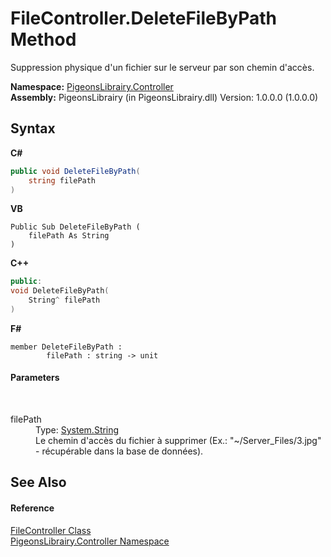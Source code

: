 # FileController.DeleteFileByPath Method 
 

Suppression physique d'un fichier sur le serveur par son chemin d'accès.

**Namespace:**&nbsp;<a href="55678277-c7be-459a-277f-cb45581aba7a">PigeonsLibrairy.Controller</a><br />**Assembly:**&nbsp;PigeonsLibrairy (in PigeonsLibrairy.dll) Version: 1.0.0.0 (1.0.0.0)

## Syntax

**C#**<br />
``` C#
public void DeleteFileByPath(
	string filePath
)
```

**VB**<br />
``` VB
Public Sub DeleteFileByPath ( 
	filePath As String
)
```

**C++**<br />
``` C++
public:
void DeleteFileByPath(
	String^ filePath
)
```

**F#**<br />
``` F#
member DeleteFileByPath : 
        filePath : string -> unit 

```


#### Parameters
&nbsp;<dl><dt>filePath</dt><dd>Type: <a href="http://msdn2.microsoft.com/en-us/library/s1wwdcbf" target="_blank">System.String</a><br />Le chemin d'accès du fichier à supprimer (Ex.: "~/Server_Files/3.jpg" - récupérable dans la base de données).</dd></dl>

## See Also


#### Reference
<a href="13015fd1-12bd-c1f3-e2ee-33f5f40d0752">FileController Class</a><br /><a href="55678277-c7be-459a-277f-cb45581aba7a">PigeonsLibrairy.Controller Namespace</a><br />
